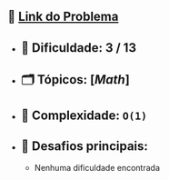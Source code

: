 🔗 [Link do Problema](https://codeforces.com/gym/105925/problem/L)
-


- 🧩 **Dificuldade:** 3 / 13  
    -
- 🗂 **Tópicos:** [*Math*]  
    -
- 🧮 **Complexidade:** `O(1)`  
    -
- 🎯 **Desafios principais:** 
    - 
    - Nenhuma dificuldade encontrada
